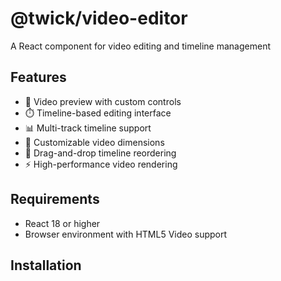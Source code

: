# @twick/video-editor

A React component for video editing and timeline management

## Features

- 🎥 Video preview with custom controls
- ⏱️ Timeline-based editing interface
- 📊 Multi-track timeline support
- 🎯 Customizable video dimensions
- 🔄 Drag-and-drop timeline reordering
- ⚡ High-performance video rendering

## Requirements

- React 18 or higher
- Browser environment with HTML5 Video support

## Installation